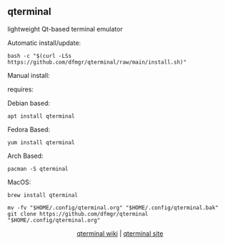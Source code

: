 ## qterminal  
  
lightweight Qt-based terminal emulator  
  
Automatic install/update:

```shell
bash -c "$(curl -LSs https://github.com/dfmgr/qterminal/raw/main/install.sh)"
```

Manual install:
  
requires:

Debian based:

```shell
apt install qterminal
```  

Fedora Based:

```shell
yum install qterminal
```  

Arch Based:

```shell
pacman -S qterminal
```  

MacOS:  

```shell
brew install qterminal
```
  
```shell
mv -fv "$HOME/.config/qterminal.org" "$HOME/.config/qterminal.bak"
git clone https://github.com/dfmgr/qterminal "$HOME/.config/qterminal.org"
```
  
<p align=center>
  <a href="https://github.com/lxqt/qterminal/wiki" target="_blank" rel="noopener noreferrer">qterminal wiki</a>  |  
  <a href="https://github.com/lxqt/qterminal" target="_blank" rel="noopener noreferrer">qterminal site</a>
</p>  
